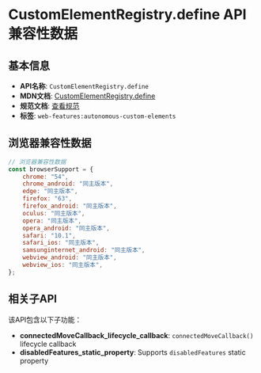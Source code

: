 # CustomElementRegistry.define API 兼容性数据

## 基本信息

- **API名称**: `CustomElementRegistry.define`
- **MDN文档**: [CustomElementRegistry.define](https://developer.mozilla.org/docs/Web/API/CustomElementRegistry/define)
- **规范文档**: [查看规范](https://html.spec.whatwg.org/multipage/custom-elements.html#dom-customelementregistry-define-dev)
- **标签**: `web-features:autonomous-custom-elements`

## 浏览器兼容性数据

```javascript
// 浏览器兼容性数据
const browserSupport = {
    chrome: "54",
    chrome_android: "同主版本",
    edge: "同主版本",
    firefox: "63",
    firefox_android: "同主版本",
    oculus: "同主版本",
    opera: "同主版本",
    opera_android: "同主版本",
    safari: "10.1",
    safari_ios: "同主版本",
    samsunginternet_android: "同主版本",
    webview_android: "同主版本",
    webview_ios: "同主版本",
};

```

## 相关子API

该API包含以下子功能：

- **connectedMoveCallback_lifecycle_callback**: `connectedMoveCallback()` lifecycle callback
- **disabledFeatures_static_property**: Supports `disabledFeatures` static property

